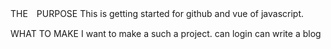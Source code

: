 THE　PURPOSE
This is getting started for github and vue of javascript.

WHAT TO MAKE
I want to make a such a project.
  can login
  can write a blog

